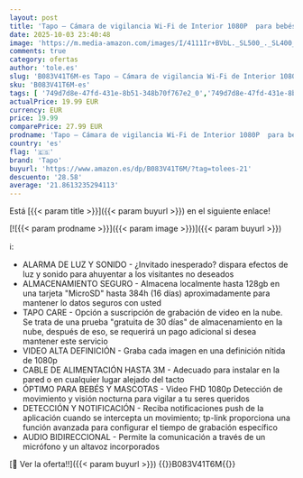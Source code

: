 ```yaml
---
layout: post
title: 'Tapo – Cámara de vigilancia Wi-Fi de Interior 1080P  para bebés y Mascotas  visión Nocturna  detección de Movimiento  Audio bidireccional  Almacenamiento en SD  Compatible con Alexa  Blanco'
date: 2025-10-03 23:40:48
image: 'https://m.media-amazon.com/images/I/4111Ir+BVbL._SL500_._SL400_.jpg'
comments: true
category: ofertas
author: 'tole.es'
slug: 'B083V41T6M-es Tapo – Cámara de vigilancia Wi-Fi de Interior 1080P para...'
sku: 'B083V41T6M-es'
tags: [ '749d7d8e-47fd-431e-8b51-348b70f767e2_0','749d7d8e-47fd-431e-8b51-348b70f767e2_101','749d7d8e-47fd-431e-8b51-348b70f767e2_8501','Arborist Merchandising Root','Bricolaje y herramientas','CCTV ES','CML-Tech','Cámaras de vigilancia','ELS ES','Electrónica','Fotografía y videocámaras','Los favoritos de nuestros clientes: Electrónica','Self Service','Special Features Stores','Tech all','alexa','f8a41b96-6bb6-4d7d-bb5b-67f8fcd7c327_0','f8a41b96-6bb6-4d7d-bb5b-67f8fcd7c327_3001','f8a41b96-6bb6-4d7d-bb5b-67f8fcd7c327_5101','tapo','🇪🇸', ]
actualPrice: 19.99 EUR
currency: EUR
price: 19.99
comparePrice: 27.99 EUR
prodname: 'Tapo – Cámara de vigilancia Wi-Fi de Interior 1080P  para bebés y Mascotas  visión Nocturna  detección de Movimiento  Audio bidireccional  Almacenamiento en SD  Compatible con Alexa  Blanco'
country: 'es'
flag: '🇪🇸'
brand: 'Tapo'
buyurl: 'https://www.amazon.es/dp/B083V41T6M/?tag=tolees-21'
descuento: '28.58'
average: '21.8613235294113'
---
```


Está [{{< param title >}}]({{< param buyurl >}}) en el siguiente enlace!

[![{{< param prodname >}}]({{< param image >}})]({{< param buyurl >}})

ℹ️:

- ALARMA DE LUZ Y SONIDO - ¿Invitado inesperado? dispara efectos de luz y sonido para ahuyentar a los visitantes no deseados
- ALMACENAMIENTO SEGURO - Almacena localmente hasta 128gb en una tarjeta "MicroSD" hasta 384h (16 días) aproximadamente para mantener lo datos seguros con usted
- TAPO CARE - Opción a suscripción de grabación de video en la nube. Se trata de una prueba "gratuita de 30 días" de almacenamiento en la nube, después de eso, se requerirá un pago adicional si desea mantener este servicio
- VIDEO ALTA DEFINICIÓN - Graba cada imagen en una definición nítida de 1080p
- CABLE DE ALIMENTACIÓN HASTA 3M - Adecuado para instalar en la pared o en cualquier lugar alejado del tacto
- ÓPTIMO PARA BEBÉS Y MASCOTAS - Video FHD 1080p Detección de movimiento y visión nocturna para vigilar a tu seres queridos
- DETECCIÓN Y NOTIFICACIÓN - Reciba notificaciones push de la aplicación cuando se intercepta un movimiento; tp-link proporciona una función avanzada para configurar el tiempo de grabación específico
- AUDIO BIDIRECCIONAL - Permite la comunicación a través de un micrófono y un altavoz incorporados

[🛒 Ver la oferta!!]({{< param buyurl >}})
{{<world>}}B083V41T6M{{</world>}}
